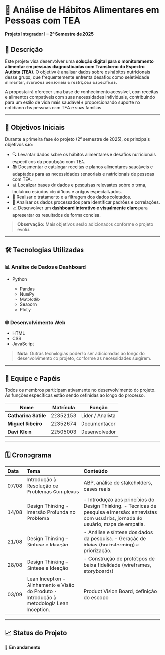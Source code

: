 # 🥗 Análise de Hábitos Alimentares em Pessoas com TEA

**Projeto Integrador I – 2º Semestre de 2025**

## 📌 Descrição

Este projeto visa desenvolver uma **solução digital para o monitoramento alimentar em pessoas diagnosticadas com Transtorno do Espectro Autista (TEA)**. O objetivo é analisar dados sobre os hábitos nutricionais desse grupo, que frequentemente enfrenta desafios como seletividade alimentar, aversões sensoriais e restrições específicas.

A proposta irá oferecer uma base de conhecimento acessível, com receitas e alimentos compatíveis com suas necessidades individuais, contribuindo para um estilo de vida mais saudável e proporcionando suporte no cotidiano das pessoas com TEA e suas famílias.

---

## 🎯 Objetivos Iniciais

Durante a primeira fase do projeto (2º semestre de 2025), os principais objetivos são:

* 🔍 Levantar dados sobre os hábitos alimentares e desafios nutricionais específicos da população com TEA.
* 📚 Documentar e catalogar receitas e planos alimentares saudáveis e adaptados para as necessidades sensoriais e nutricionais de pessoas com TEA.
* 📊 Localizar bases de dados e pesquisas relevantes sobre o tema, incluindo estudos científicos e artigos especializados.
* 🧹 Realizar o tratamento e a filtragem dos dados coletados.
* 🧠 Analisar os dados processados para identificar padrões e correlações.
* 📈 Desenvolver um **dashboard interativo e visualmente claro** para apresentar os resultados de forma concisa.

> **Observação:** Mais objetivos serão adicionados conforme o projeto evolui.

---

## 🛠️ Tecnologias Utilizadas

### 📊 Análise de Dados e Dashboard

* Python

  * Pandas
  * NumPy
  * Matplotlib
  * Seaborn
  * Plotly

### 🌐 Desenvolvimento Web

* HTML
* CSS
* JavaScript

> **Nota:** Outras tecnologias poderão ser adicionadas ao longo do desenvolvimento do projeto, conforme as necessidades surgirem.

---

## 👥 Equipe e Papéis

Todos os membros participam ativamente no desenvolvimento do projeto. As funções específicas estão sendo definidas ao longo do processo.

| Nome                 | Matrícula | Função           |
| -------------------- | --------- | ---------------- |
| **Catharina Satile** | 22352153  | Líder / Analista |
| **Miguel Ribeiro**   | 22352674  | Documentador     |
| **Davi Klein**       | 22505003  | Desenvolvedor    |

---

## 🗓️ Cronograma

| Data | Tema | Conteúdo |
| :--- | :--- | :--- |
| 07/08 | Introdução à Resolução de Problemas Complexos | ABP, análise de stakeholders, cases reais |
| 14/08 | Design Thinking - Imersão Profunda no Problema | - Introdução aos princípios do Design Thinking. - Técnicas de pesquisa e imersão: entrevistas com usuários, jornada do usuário, mapa de empatia.|
| 21/08 | Design Thinking – Síntese e Ideação | - Análise e síntese dos dados da pesquisa. - Geração de ideias (brainstorming) e priorização.|
| 28/08 | Design Thinking – Síntese e Ideação | - Construção de protótipos de baixa fidelidade (wireframes, storyboards) |
| 03/09 | Lean Inception - Alinhamento e Visão do Produto - Introdução à metodologia Lean Inception. | Product Vision Board, definição do escopo |

---

## 📈 Status do Projeto

🚧 **Em andamento**

